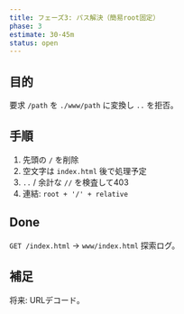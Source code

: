 ```yaml
---
title: フェーズ3: パス解決（簡易root固定）
phase: 3
estimate: 30-45m
status: open
---
```


## 目的
要求 `/path` を `./www/path` に変換し `..` を拒否。

## 手順
1. 先頭の `/` を削除
2. 空文字は `index.html` 後で処理予定
3. `..` / 余計な `//` を検査して403
4. 連結: `root + '/' + relative`

## Done
`GET /index.html` → `www/index.html` 探索ログ。

## 補足
将来: URLデコード。
